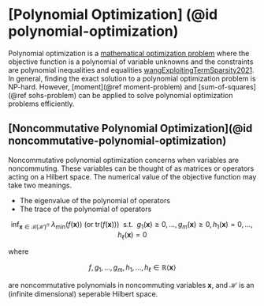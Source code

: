 # [Polynomial Optimization] (@id polynomial-optimization)

Polynomial optimization is a [mathematical optimization
problem](https://en.wikipedia.org/wiki/Mathematical_optimization) where the
objective function is a polynomial of variable unknowns and the constraints are
polynomial inequalities and equalities [wangExploitingTermSparsity2021](@cite).
In general, finding the exact solution to a polynomial optimization problem is
NP-hard. However, [moment](@ref moment-problem) and [sum-of-squares](@ref
sohs-problem) can be applied to solve polynomial optimization problems
efficiently.

## [Noncommutative Polynomial Optimization](@id noncommutative-polynomial-optimization)

Noncommutative polynomial optimization concerns when variables are noncommuting.
These variables can be thought of as matrices or operators acting on a Hilbert
space. The numerical value of the objective function may take two meanings.

- The eigenvalue of the polynomial of operators
- The trace of the polynomial of operators

```math
\mathrm{inf}_{\mathbf{x}\in\mathcal{B}(\mathcal{H})^n}\ \lambda_{\min}(f(\mathbf{x}))\ (\text{or } \mathrm{tr}(f(\mathbf{x}))) \ \text{ s.t. }\ g_1(\mathbf{x})\ge0,\ldots,g_m(\mathbf{x})\ge0,h_1(\mathbf{x})=0,\ldots,h_{\ell}(\mathbf{x})=0
```

where
```math
f,g_1,\ldots,g_m,h_1,\ldots,h_{\ell}\in\mathbb{R}\langle\mathbf{x}\rangle
```
are noncommutative polynomials in noncommuting variables $\mathbf{x}$, and $\mathcal{H}$ is an (infinite dimensional) seperable Hilbert space.
